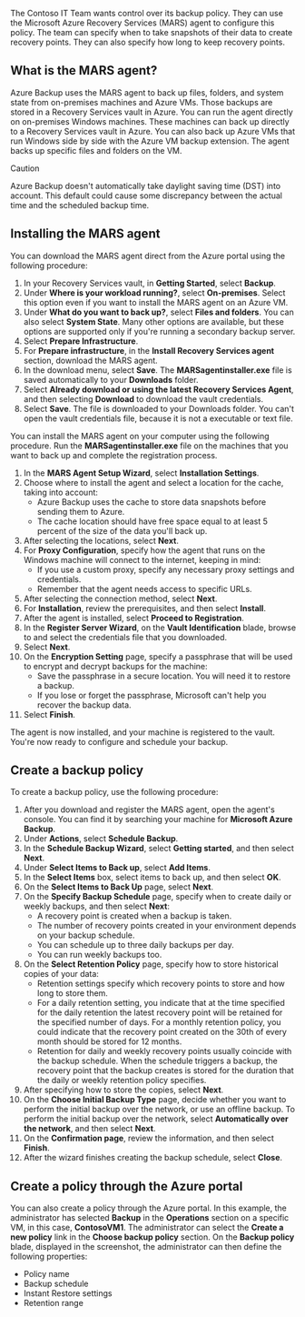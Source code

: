 The Contoso IT Team wants control over its backup policy. They can use the Microsoft Azure Recovery Services (MARS) agent to configure this policy. The team can specify when to take snapshots of their data to create recovery points. They can also specify how long to keep recovery points.

## What is the MARS agent?

Azure Backup uses the MARS agent to back up files, folders, and system state from on-premises machines and Azure VMs. Those backups are stored in a Recovery Services vault in Azure. You can run the agent directly on on-premises Windows machines. These machines can back up directly to a Recovery Services vault in Azure. You can also back up Azure VMs that run Windows side by side with the Azure VM backup extension. The agent backs up specific files and folders on the VM.

> [!CAUTION]
> Azure Backup doesn't automatically take daylight saving time (DST) into account. This default could cause some discrepancy between the actual time and the scheduled backup time.

## Installing the MARS agent

You can download the MARS agent direct from the Azure portal using the following procedure:

1. In your Recovery Services vault, in **Getting Started**, select **Backup**.
2. Under **Where is your workload running?**, select **On-premises**. Select this option even if you want to install the MARS agent on an Azure VM.
3. Under **What do you want to back up?**, select **Files and folders**. You can also select **System State**. Many other options are available, but these options are supported only if you're running a secondary backup server.
4. Select **Prepare Infrastructure**.
5. For **Prepare infrastructure**, in the **Install Recovery Services agent** section, download the MARS agent.
6. In the download menu, select **Save**. The **MARSagentinstaller.exe** file is saved automatically to your **Downloads** folder.
7. Select **Already download or using the latest Recovery Services Agent**, and then selecting **Download** to download the vault credentials.
8. Select **Save**. The file is downloaded to your Downloads folder. You can't open the vault credentials file, because it is not a executable or text file.

You can install the MARS agent on your computer using the following procedure. Run the **MARSagentinstaller.exe** file on the machines that you want to back up and complete the registration process.

1. In the **MARS Agent Setup Wizard**, select **Installation Settings**. 
2. Choose where to install the agent and select a location for the cache, taking into account:
   - Azure Backup uses the cache to store data snapshots before sending them to Azure.
   - The cache location should have free space equal to at least 5 percent of the size of the data you'll back up.
3. After selecting the locations, select **Next**.
4. For **Proxy Configuration**, specify how the agent that runs on the Windows machine will connect to the internet, keeping in mind:
   - If you use a custom proxy, specify any necessary proxy settings and credentials.
   - Remember that the agent needs access to specific URLs.
5. After selecting the connection method, select **Next**.
6. For **Installation**, review the prerequisites, and then select **Install**.
7. After the agent is installed, select **Proceed to Registration**.
8. In the **Register Server Wizard**, on the **Vault Identification** blade, browse to and select the credentials file that you downloaded.
9. Select **Next**.
10. On the **Encryption Setting** page, specify a passphrase that will be used to encrypt and decrypt backups for the machine:
    - Save the passphrase in a secure location. You will need it to restore a backup.
    - If you lose or forget the passphrase, Microsoft can't help you recover the backup data.
11. Select **Finish**.

The agent is now installed, and your machine is registered to the vault. You're now ready to configure and schedule your backup.

## Create a backup policy

To create a backup policy, use the following procedure:

1. After you download and register the MARS agent, open the agent's console. You can find it by searching your machine for **Microsoft Azure Backup**.
2. Under **Actions**, select **Schedule Backup**.
3. In the **Schedule Backup Wizard**, select **Getting started**, and then select **Next**.
4. Under **Select Items to Back up**, select **Add Items**.
5. In the **Select Items** box, select items to back up, and then select **OK**.
6. On the **Select Items to Back Up** page, select **Next**.
7. On the **Specify Backup Schedule** page, specify when to create daily or weekly backups, and then select **Next**:
   - A recovery point is created when a backup is taken.
   - The number of recovery points created in your environment depends on your backup schedule.
   - You can schedule up to three daily backups per day. 
   - You can run weekly backups too. 
8. On the **Select Retention Policy** page, specify how to store historical copies of your data:
   - Retention settings specify which recovery points to store and how long to store them.
   - For a daily retention setting, you indicate that at the time specified for the daily retention the latest recovery point will be retained for the specified number of days. For a monthly retention policy, you could indicate that the recovery point created on the 30th of every month should be stored for 12 months.
   - Retention for daily and weekly recovery points usually coincide with the backup schedule. When the schedule triggers a backup, the recovery point that the backup creates is stored for the duration that the daily or weekly retention policy specifies.
9. After specifying how to store the copies, select **Next**.
10. On the **Choose Initial Backup Type** page, decide whether you want to perform the initial backup over the network, or use an offline backup. To perform the initial backup over the network, select **Automatically over the network**, and then select **Next**.
11. On the **Confirmation page**, review the information, and then select **Finish**.
12. After the wizard finishes creating the backup schedule, select **Close**.

## Create a policy through the Azure portal

You can also create a policy through the Azure portal. In this example, the administrator has selected **Backup** in the **Operations** section on a specific VM, in this case, **ContosoVM1**. The administrator can select the **Create a new policy** link in the **Choose backup policy** section. On the **Backup policy** blade, displayed in the screenshot, the administrator can then define the following properties:

- Policy name
- Backup schedule
- Instant Restore settings
- Retention range

